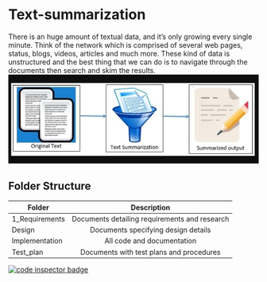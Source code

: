 # Text-summarization
There is an huge amount of textual data, and it’s only growing every single minute. Think of the network which is comprised of several web pages, status, blogs, videos, articles and much more. These kind of data is unstructured and the best thing that we can do is to navigate through the documents then search and skim the results.
![](https://github.com/Pavanas-06/Text-summarization/blob/main/general%20text%20summarization.JPG)

## Folder Structure
| Folder        | Description           | 
| ------------- |:-------------:| 
| 1_Requirements    | Documents detailing requirements and research | 
| Design    | 	Documents specifying design details | 
| Implementation    | All code and documentation      |   
| Test_plan    |Documents with test plans and procedures |

<a href="https://frontend.code-inspector.com/public/user/github/Pavanas-06">
   <img src="https://code-inspector.com/public/badge/user/github/Pavanas-06?style=light" alt="code inspector badge" />
</a>
